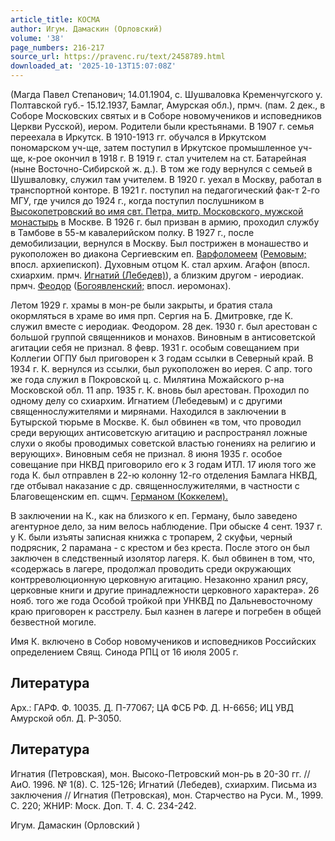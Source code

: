 ```yaml
---
article_title: КОСМА
author: Игум. Дамаскин (Орловский)
volume: '38'
page_numbers: 216-217
source_url: https://pravenc.ru/text/2458789.html
downloaded_at: '2025-10-13T15:07:08Z'
---
```


(Магда Павел Степанович; 14.01.1904, с. Шушваловка Кременчугского у. Полтавской губ.- 15.12.1937, Бамлаг, Амурская обл.), прмч. (пам. 2 дек., в Соборе Московских святых и в Соборе новомучеников и исповедников Церкви Русской), иером. Родители были крестьянами. В 1907 г. семья переехала в Иркутск. В 1910-1913 гг. обучался в Иркутском пономарском уч-ще, затем поступил в Иркутское промышленное уч-ще, к-рое окончил в 1918 г. В 1919 г. стал учителем на ст. Батарейная (ныне Восточно-Сибирской ж. д.). В том же году вернулся с семьей в Шушваловку, служил там учителем. В 1920 г. уехал в Москву, работал в транспортной конторе. В 1921 г. поступил на педагогический фак-т 2-го МГУ, где учился до 1924 г., когда поступил послушником в [Высокопетровский во имя свт. Петра, митр. Московского, мужской монастырь](<https://pravenc.ru/text/Высокопетровский во имя свт  Петра  митр  Московского  мужской монастырь.html>) в Москве. В 1926 г. был призван в армию, проходил службу в Тамбове в 55-м кавалерийском полку. В 1927 г., после демобилизации, вернулся в Москву. Был пострижен в монашество и рукоположен во диакона Сергиевским еп. [Варфоломеем](https://pravenc.ru/text/Варфоломеем.html) ([Ремовым;](<https://pravenc.ru/text/Ремовым .html>) впосл. архиепископ). Духовным отцом К. стал архим. Агафон (впосл. схиархим. прмч. [Игнатий (Лебедев)](<https://pravenc.ru/text/Игнатий (Лебедев).html>)), а близким другом - иеродиак. прмч. [Феодор](https://pravenc.ru/text/Феодор.html) ([Богоявленский;](<https://pravenc.ru/text/Богоявленский .html>) впосл. иеромонах).

Летом 1929 г. храмы в мон-ре были закрыты, и братия стала окормляться в храме во имя прп. Сергия на Б. Дмитровке, где К. служил вместе с иеродиак. Феодором. 28 дек. 1930 г. был арестован с большой группой священников и монахов. Виновным в антисоветской агитации себя не признал. 8 февр. 1931 г. особым совещанием при Коллегии ОГПУ был приговорен к 3 годам ссылки в Северный край. В 1934 г. К. вернулся из ссылки, был рукоположен во иерея. С апр. того же года служил в Покровской ц. с. Милятина Можайского р-на Московской обл. 11 апр. 1935 г. К. вновь был арестован. Проходил по одному делу со схиархим. Игнатием (Лебедевым) и с другими священнослужителями и мирянами. Находился в заключении в Бутырской тюрьме в Москве. К. был обвинен «в том, что проводил среди верующих антисоветскую агитацию и распространял ложные слухи о якобы проводимых советской властью гонениях на религию и верующих». Виновным себя не признал. 8 июня 1935 г. особое совещание при НКВД приговорило его к 3 годам ИТЛ. 17 июля того же года К. был отправлен в 22-ю колонну 12-го отделения Бамлага НКВД, где отбывал наказание с др. священнослужителями, в частности с Благовещенским еп. сщмч. [Германом (Коккелем).](<https://pravenc.ru/text/Германом (Коккелем) .html>)

В заключении на К., как на близкого к еп. Герману, было заведено агентурное дело, за ним велось наблюдение. При обыске 4 сент. 1937 г. у К. были изъяты записная книжка с тропарем, 2 скуфьи, черный подрясник, 2 парамана - с крестом и без креста. После этого он был заключен в следственный изолятор лагеря. К. был обвинен в том, что, «содержась в лагере, продолжал проводить среди окружающих контрреволюционную церковную агитацию. Незаконно хранил рясу, церковные книги и другие принадлежности церковного характера». 26 нояб. того же года Особой тройкой при УНКВД по Дальневосточному краю приговорен к расстрелу. Был казнен в лагере и погребен в общей безвестной могиле.

Имя К. включено в Собор новомучеников и исповедников Российских определением Свящ. Синода РПЦ от 16 июля 2005 г.

## Литература

Арх.: ГАРФ. Ф. 10035. Д. П-77067; ЦА ФСБ РФ. Д. Н-6656; ИЦ УВД Амурской обл. Д. Р-3050.

## Литература

Игнатия (Петровская), мон. Высоко-Петровский мон-рь в 20-30 гг. // АиО. 1996. № 1(8). С. 125-126; Игнатий (Лебедев), схиархим. Письма из заключения // Игнатия (Петровская), мон. Старчество на Руси. М., 1999. С. 220; ЖНИР: Моск. Доп. Т. 4. С. 234-242.

Игум. Дамаскин (Орловский )
